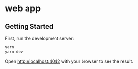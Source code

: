 # web app

## Getting Started

First, run the development server:

```bash
yarn
yarn dev
```

Open [http://localhost:4042](http://localhost:4042) with your browser to see the result.
